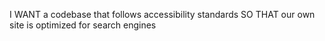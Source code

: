 I WANT a codebase that follows accessibility standards
SO THAT our own site is optimized for search engines
